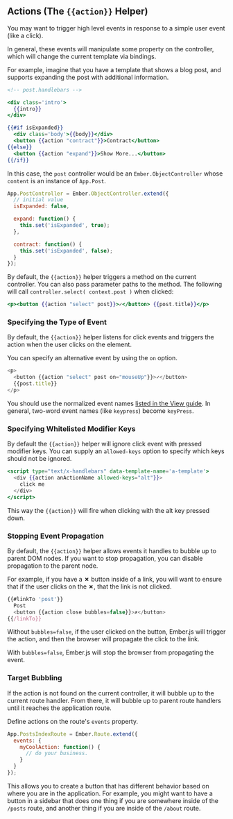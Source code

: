 ## Actions (The `{{action}}` Helper)

You may want to trigger high level events in response to a simple user
event (like a click).

In general, these events will manipulate some property on the
controller, which will change the current template via bindings.

For example, imagine that you have a template that shows a blog post,
and supports expanding the post with additional information.

```handlebars
<!-- post.handlebars -->

<div class='intro'>
  {{intro}}
</div>

{{#if isExpanded}}
  <div class='body'>{{body}}</div>
  <button {{action "contract"}}>Contract</button>
{{else}}
  <button {{action "expand"}}>Show More...</button>
{{/if}}
```

In this case, the `post` controller would be an `Ember.ObjectController`
whose `content` is an instance of `App.Post`.

```js
App.PostController = Ember.ObjectController.extend({
  // initial value
  isExpanded: false,

  expand: function() {
    this.set('isExpanded', true);
  },

  contract: function() {
    this.set('isExpanded', false);
  }
});
```

By default, the `{{action}}` helper triggers a method on the current
controller. You can also pass parameter paths to the method. The following
will call `controller.select( context.post )` when clicked:

```handlebars
<p><button {{action "select" post}}>✓</button> {{post.title}}</p>
```

### Specifying the Type of Event

By default, the `{{action}}` helper listens for click events and triggers
the action when the user clicks on the element.

You can specify an alternative event by using the `on` option.

```javascript
<p>
  <button {{action "select" post on="mouseUp"}}>✓</button>
  {{post.title}}
</p>
```

You should use the normalized event names [listed in the View guide][1].
In general, two-word event names (like `keypress`) become `keyPress`.

[1]: /guides/understanding-ember/the-view-layer/#toc_adding-new-events

### Specifying Whitelisted Modifier Keys

By default the `{{action}}` helper will ignore click event with
pressed modifier keys. You can supply an `allowed-keys` option
to specify which keys should not be ignored.

```handlebars
<script type="text/x-handlebars" data-template-name='a-template'>
  <div {{action anActionName allowed-keys="alt"}}>
    click me
  </div>
</script>
```

This way the `{{action}}` will fire when clicking with the alt key
pressed down.

### Stopping Event Propagation

By default, the `{{action}}` helper allows events it handles to bubble
up to parent DOM nodes. If you want to stop propagation, you can disable
propagation to the parent node.

For example, if you have a **✗** button inside of a link, you will want
to ensure that if the user clicks on the **✗**, that the link is not
clicked.

```javascript
{{#linkTo 'post'}}
  Post
  <button {{action close bubbles=false}}>✗</button>
{{/linkTo}}
```

Without `bubbles=false`, if the user clicked on the button, Ember.js
will trigger the action, and then the browser will propagate the click
to the link.

With `bubbles=false`, Ember.js will stop the browser from propagating
the event.

### Target Bubbling

If the action is not found on the current controller, it will bubble up
to the current route handler. From there, it will bubble up to parent
route handlers until it reaches the application route.

Define actions on the route's `events` property.

```javascript
App.PostsIndexRoute = Ember.Route.extend({
  events: {
    myCoolAction: function() {
      // do your business.
    }
  }
});
```

This allows you to create a button that has different behavior based on
where you are in the application. For example, you might want to have a
button in a sidebar that does one thing if you are somewhere inside of
the `/posts` route, and another thing if you are inside of the `/about`
route.
